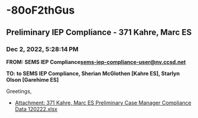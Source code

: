# -80oF2thGus
## Preliminary IEP Compliance - 371 Kahre, Marc ES
### Dec 2, 2022, 5:28:14 PM
**FROM: SEMS IEP Compliance<sems-iep-compliance-user@nv.ccsd.net>**

**TO: to SEMS IEP Compliance, Sherian McGlothen [Kahre ES], Starlyn Olson [Garehime ES]**


Greetings, 





* [Attachment: 371 Kahre, Marc ES Preliminary Case Manager Compliance Data 120222.xlsx](-80oF2thGus-attachment-1.xlsx)
